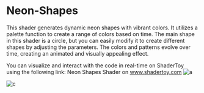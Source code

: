 # Neon-Shapes

This shader generates dynamic neon shapes with vibrant colors. It utilizes a palette function to create a range of colors based on time. The main shape in this shader is a circle, but you can easily modify it to create different shapes by adjusting the parameters. The colors and patterns evolve over time, creating an animated and visually appealing effect.

You can visualize and interact with the code in real-time on ShaderToy using the following link:
Neon Shapes Shader on www.shadertoy.com
![a](https://github.com/xDecko/Neon-Shapes/assets/46726244/62b49a6c-7480-4051-a800-4ebd46b18166)

![c](https://github.com/xDecko/Neon-Shapes/assets/46726244/a162a970-d819-4370-9b16-0710fc9c7c47)
